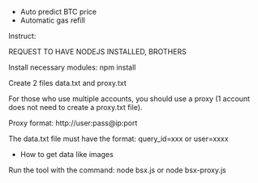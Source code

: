 - Auto predict BTC price
- Automatic gas refill

Instruct: 

REQUEST TO HAVE NODEJS INSTALLED, BROTHERS

Install necessary modules: npm install

Create 2 files data.txt and proxy.txt

For those who use multiple accounts, you should use a proxy (1 account does not need to create a proxy.txt file).

Proxy format: http://user:pass@ip:port

The data.txt file must have the format: query_id=xxx or user=xxxx

- How to get data like images

Run the tool with the command: node bsx.js or node bsx-proxy.js
